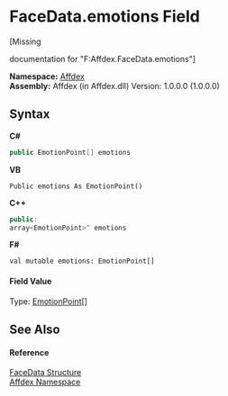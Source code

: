 # FaceData.emotions Field
 

\[Missing <summary> documentation for "F:Affdex.FaceData.emotions"\]

**Namespace:**&nbsp;<a href="b8038333-b12e-8ea1-a2ce-74c8d611fa89">Affdex</a><br />**Assembly:**&nbsp;Affdex (in Affdex.dll) Version: 1.0.0.0 (1.0.0.0)

## Syntax

**C#**<br />
``` C#
public EmotionPoint[] emotions
```

**VB**<br />
``` VB
Public emotions As EmotionPoint()
```

**C++**<br />
``` C++
public:
array<EmotionPoint>^ emotions
```

**F#**<br />
``` F#
val mutable emotions: EmotionPoint[]
```


#### Field Value
Type: <a href="62a023b6-0075-1023-4498-fb9c407853ea">EmotionPoint</a>[]

## See Also


#### Reference
<a href="ec064767-94a7-a8f8-9179-858f199e325f">FaceData Structure</a><br /><a href="b8038333-b12e-8ea1-a2ce-74c8d611fa89">Affdex Namespace</a><br />